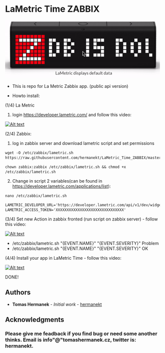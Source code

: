 # LaMetric Time ZABBIX

![alt LaMetric_Time_ZABBIX](https://github.com/hermanekt/LaMetric_Time_ZABBIX/raw/master/howto/LaMetric_Zabbix.gif)

* This is repo for La Metric Zabbix app. (public api version)

* Howto install:

(1/4) La Metric
1) login https://developer.lametric.com/ and follow this video:

[![Alt text](https://img.youtube.com/vi/Cv3dO27zAGo/0.jpg)](https://www.youtube.com/watch?v=Cv3dO27zAGo)


(2/4) Zabbix:
1) log in zabbix server and download lametric script and set permissions
```
wget -O /etc/zabbix/lametric.sh https://raw.githubusercontent.com/hermanekt/LaMetric_Time_ZABBIX/master/lametric.sh
```
```
chown zabbix:zabbix /etc/zabbix/lametric.sh && chmod +x /etc/zabbix/lametric.sh
```
2) Change in script 2 variables(can be found in https://developer.lametric.com/applications/list):
```
nano /etc/zabbix/lametric.sh
```
```
LAMETRIC_DEVELOPER_URL='https://developer.lametric.com/api/v1/dev/widget/update/com.lametric.YOUR_APP_ID'
LAMETRIC_ACCESS_TOKEN='XXXXXXXXXXXXXXXXXXXXXXXXXXXXXXX'
```

(3/4) Set new Action in zabbix fronted (run script on zabbix server) - follow this video:

[![Alt text](https://img.youtube.com/vi/qvIWWdYpcLI/0.jpg)](https://www.youtube.com/watch?v=qvIWWdYpcLI)

* /etc/zabbix/lametric.sh "{EVENT.NAME}" "{EVENT.SEVERITY}" Problem
* /etc/zabbix/lametric.sh "{EVENT.NAME}" "{EVENT.SEVERITY}" OK

(4/4) Install your app in LaMetric Time - follow this video:

[![Alt text](https://img.youtube.com/vi/CIDScOpNKLg/0.jpg)](https://www.youtube.com/watch?v=CIDScOpNKLg)

DONE!

## Authors

* **Tomas Hermanek** - *Initial work* - [hermanekt](https://github.com/hermanekt)

## Acknowledgments

### Please give me feadback if you find bug or need some another thinks. Email is info"@"tomashermanek.cz, twitter is: hermanekt.
